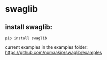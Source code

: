 # swaglib

## install swaglib:
```pip install swaglib```

current examples in the examples folder: https://github.com/nomaakip/swaglib/examples
